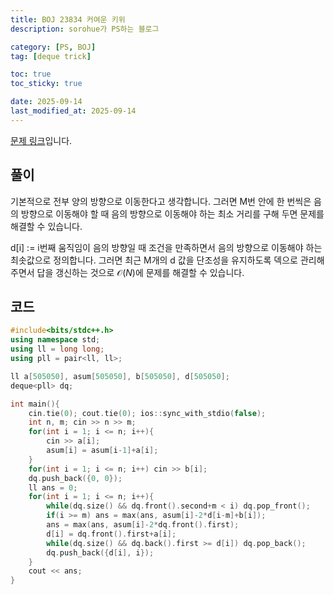 ```yaml
---
title: BOJ 23834 커여운 키위
description: sorohue가 PS하는 블로그

category: [PS, BOJ]
tag: [deque trick]

toc: true
toc_sticky: true

date: 2025-09-14
last_modified_at: 2025-09-14
---
```


[문제 링크](https://boj.kr/23834)입니다.

## 풀이

기본적으로 전부 양의 방향으로 이동한다고 생각합니다. 그러면 M번 안에 한 번씩은 음의 방향으로 이동해야 할 때 음의 방향으로 이동해야 하는 최소 거리를 구해 두면 문제를 해결할 수 있습니다.

d[i] := i번째 움직임이 음의 방향일 때 조건을 만족하면서 음의 방향으로 이동해야 하는 최솟값으로 정의합니다. 그러면 최근 M개의 d 값을 단조성을 유지하도록 덱으로 관리해주면서 답을 갱신하는 것으로 $\mathcal{O}(N)$에 문제를 해결할 수 있습니다.

## 코드

```cpp
#include<bits/stdc++.h>
using namespace std;
using ll = long long;
using pll = pair<ll, ll>;

ll a[505050], asum[505050], b[505050], d[505050];
deque<pll> dq;

int main(){
	cin.tie(0); cout.tie(0); ios::sync_with_stdio(false);
	int n, m; cin >> n >> m;
	for(int i = 1; i <= n; i++){
		cin >> a[i];
		asum[i] = asum[i-1]+a[i];
	}
	for(int i = 1; i <= n; i++) cin >> b[i];
	dq.push_back({0, 0});
	ll ans = 0;
	for(int i = 1; i <= n; i++){
		while(dq.size() && dq.front().second+m < i) dq.pop_front();
		if(i >= m) ans = max(ans, asum[i]-2*d[i-m]+b[i]);
		ans = max(ans, asum[i]-2*dq.front().first);
		d[i] = dq.front().first+a[i];
		while(dq.size() && dq.back().first >= d[i]) dq.pop_back();
		dq.push_back({d[i], i});
	}
	cout << ans;
}
```